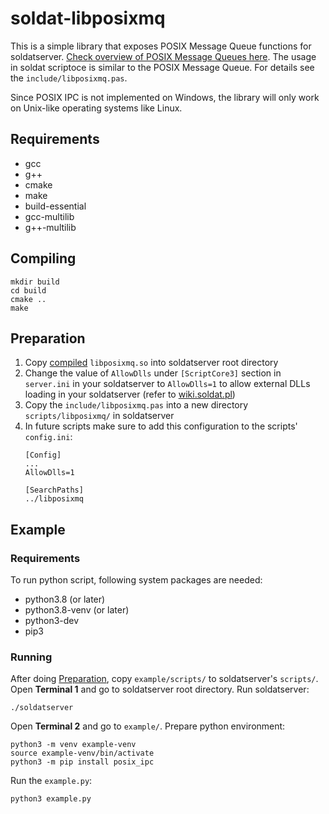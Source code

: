 # soldat-libposixmq
This is a simple library that exposes POSIX Message Queue functions for soldatserver. [Check overview of POSIX Message Queues here](https://man7.org/linux/man-pages/man7/mq_overview.7.html).
The usage in soldat scriptoce is similar to the POSIX Message Queue. For details see the `include/libposixmq.pas`.

Since POSIX IPC is not implemented on Windows, the library will only work on Unix-like operating systems like Linux.

## Requirements
- gcc
- g++
- cmake
- make
- build-essential
- gcc-multilib
- g++-multilib

## Compiling
```
mkdir build
cd build
cmake ..
make
```

## Preparation
1. Copy [compiled](#compiling) `libposixmq.so` into soldatserver root directory
2. Change the value of `AllowDlls` under `[ScriptCore3]` section in `server.ini` in your soldatserver to `AllowDlls=1` to allow external DLLs loading in your soldatserver (refer to [wiki.soldat.pl](https://wiki.soldat.pl/index.php/SC3_Config_File))
3. Copy the `include/libposixmq.pas` into a new directory `scripts/libposixmq/` in soldatserver
4. In future scripts make sure to add this configuration to the scripts' `config.ini`:
	```
	[Config]
	...
	AllowDlls=1

	[SearchPaths]
	../libposixmq
	```

## Example
### Requirements
To run python script, following system packages are needed:
- python3.8 (or later)
- python3.8-venv (or later)
- python3-dev
- pip3

### Running
After doing [Preparation](#preparation), copy `example/scripts/` to soldatserver's `scripts/`.
Open __Terminal 1__ and go to soldatserver root directory. Run soldatserver:
```
./soldatserver
```
Open __Terminal 2__ and go to `example/`. Prepare python environment:
```
python3 -m venv example-venv
source example-venv/bin/activate
python3 -m pip install posix_ipc
```
Run the `example.py`:
```
python3 example.py
```
